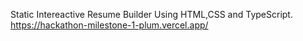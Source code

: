 Static Intereactive Resume Builder Using HTML,CSS and TypeScript.
https://hackathon-milestone-1-plum.vercel.app/
